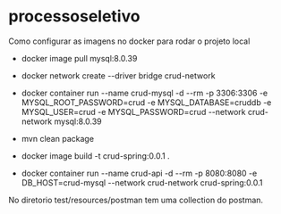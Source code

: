# processoseletivo

Como configurar as imagens no docker para rodar o projeto local


* docker image pull mysql:8.0.39

* docker network create --driver bridge crud-network

* docker container run --name crud-mysql -d --rm -p 3306:3306 -e MYSQL_ROOT_PASSWORD=crud -e MYSQL_DATABASE=cruddb -e MYSQL_USER=crud -e MYSQL_PASSWORD=crud --network crud-network mysql:8.0.39

* mvn clean package

* docker image build -t crud-spring:0.0.1 .

* docker container run --name crud-api -d --rm -p 8080:8080 -e DB_HOST=crud-mysql --network crud-network crud-spring:0.0.1

No diretorio test/resources/postman tem uma collection do postman.